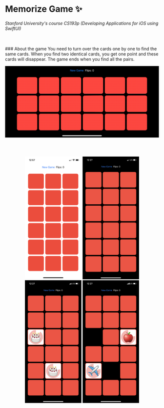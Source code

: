 # Memorize Game :sparkles:
###### Stanford University's course CS193p (Developing Applications for iOS using SwiftUI)

<br>
### About the game
You need to turn over the cards one by one to find the same cards. When you find two identical cards, you get one point and these cards will disappear. The game ends when you find all the pairs.
<br>

<p align="center">
  <img src="/Screenshots/screencast.gif" alt="" width="700" align="middle">
</p>

<br><br>

<p align="center">
  <img src="/Screenshots/screenshot_01.png" alt="" height="400"> <img src="/Screenshots/screenshot_02.png" alt="" height="400"> <img src="/Screenshots/screenshot_03.png" alt="" height="400"> <img src="/Screenshots/screenshot_04.png" alt="" height="400">
</p>
